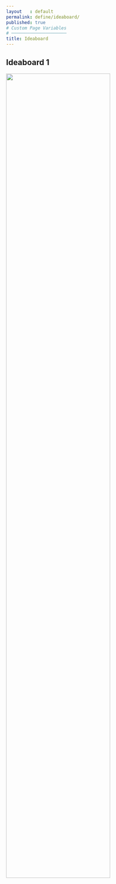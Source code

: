 ```yaml
---
layout   : default
permalink: define/ideaboard/
published: true
# Custom Page Variables
# ─────────────────────
title: Ideaboard
---
```



<h2>Ideaboard 1</h2>
<img src="../../assets/Images/Moodboard.jpg" width="75%">
